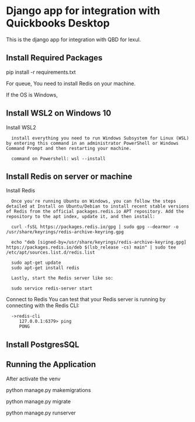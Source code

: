 # Django app for integration with Quickbooks Desktop
This is the django app for integration with QBD for lexul.

## Install Required Packages
   pip install -r requirements.txt

For queue, You need to install Redis on your machine.

If the OS is Windows,
## Install WSL2 on Windows 10

   Install WSL2

      install everything you need to run Windows Subsystem for Linux (WSL) by entering this command in an administrator PowerShell or Windows Command Prompt and then restarting your machine.
      
      command on Powershell: wsl --install

## Install Redis on server or machine

   Install Redis

      Once you're running Ubuntu on Windows, you can follow the steps detailed at Install on Ubuntu/Debian to install recent stable versions of Redis from the official packages.redis.io APT repository. Add the repository to the apt index, update it, and then install:

      curl -fsSL https://packages.redis.io/gpg | sudo gpg --dearmor -o /usr/share/keyrings/redis-archive-keyring.gpg

      echo "deb [signed-by=/usr/share/keyrings/redis-archive-keyring.gpg] https://packages.redis.io/deb $(lsb_release -cs) main" | sudo tee /etc/apt/sources.list.d/redis.list

      sudo apt-get update
      sudo apt-get install redis

      Lastly, start the Redis server like so:

      sudo service redis-server start

   Connect to Redis
      You can test that your Redis server is running by connecting with the Redis CLI:

      ->redis-cli 
         127.0.0.1:6379> ping
         PONG



## Install PostgresSQL
## Running the Application
   After activate the venv

   python manage.py makemigrations

   python manage.py migrate
   
   python manage.py runserver
